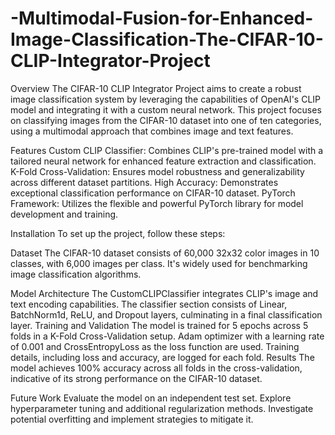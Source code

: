 # -Multimodal-Fusion-for-Enhanced-Image-Classification-The-CIFAR-10-CLIP-Integrator-Project

Overview
The CIFAR-10 CLIP Integrator Project aims to create a robust image classification system by leveraging the capabilities of OpenAI's CLIP model and integrating it with a custom neural network. This project focuses on classifying images from the CIFAR-10 dataset into one of ten categories, using a multimodal approach that combines image and text features.

Features
Custom CLIP Classifier: Combines CLIP's pre-trained model with a tailored neural network for enhanced feature extraction and classification.
K-Fold Cross-Validation: Ensures model robustness and generalizability across different dataset partitions.
High Accuracy: Demonstrates exceptional classification performance on CIFAR-10 dataset.
PyTorch Framework: Utilizes the flexible and powerful PyTorch library for model development and training.

Installation
To set up the project, follow these steps:


Dataset
The CIFAR-10 dataset consists of 60,000 32x32 color images in 10 classes, with 6,000 images per class. It's widely used for benchmarking image classification algorithms.

Model Architecture
The CustomCLIPClassifier integrates CLIP's image and text encoding capabilities.
The classifier section consists of Linear, BatchNorm1d, ReLU, and Dropout layers, culminating in a final classification layer.
Training and Validation
The model is trained for 5 epochs across 5 folds in a K-Fold Cross-Validation setup.
Adam optimizer with a learning rate of 0.001 and CrossEntropyLoss as the loss function are used.
Training details, including loss and accuracy, are logged for each fold.
Results
The model achieves 100% accuracy across all folds in the cross-validation, indicative of its strong performance on the CIFAR-10 dataset.

Future Work
Evaluate the model on an independent test set.
Explore hyperparameter tuning and additional regularization methods.
Investigate potential overfitting and implement strategies to mitigate it.
